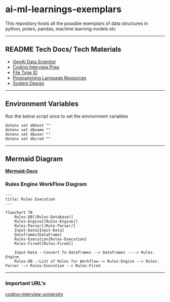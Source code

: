 # ai-ml-learnings-exemplars
This repository hosts all the possible exemplars of data structures in python, polars, pandas, machine learning models etc

----

## README Tech Docs/ Tech Materials
- [GenAI Data Scientist]("docs/markdowns/awesome-generative-ai-data-scientist-links.md")
- [Coding Interview Prep]("docs/markdowns/coding-interview-prep.md")
- [File Type ID]("docs/markdowns/file-type-id.md")
- [Programming Language Resources]("docs/markdowns/programming-language-resources.md")
- [System Design]("docs/markdowns/system-design-101-notes.md")

----
## Environment Variables
Run the below script once to set the environment variables 

```shell
dotenv set dbhost ""
dotenv set dbname ""
dotenv set dbuser ""
dotenv set dbcred ""
```
----

## Mermaid Diagram

**[Mermaid-Docs](https://mermaid.js.org/syntax/flowchart.html)**

### Rules Engine WorkFlow Diagram 


```mermaid
---
title: Rules Execution
---

flowchart TB
    Rules-DB[(Rules-Database)]
    Rules-Engine[[Rules-Engine]]
    Rules-Parser[/Rule-Parser/]
    Input-Data[Input-Data]
    Dataframes[DataFrame]
    Rules-Execution{Rules-Execution}
    Rules-Fired[[Rules-Fired]]
    
    Input-Data --Convert To Dataframes --> Dataframes ----> Rules-Engine
    Rules-DB --List of Rules for Workflow--> Rules-Engine --> Rules-Parser --> Rules-Execution --> Rules-Fired
```
----

### Important URL's

[coding-interview-university](https://github.com/jwasham/coding-interview-university)



